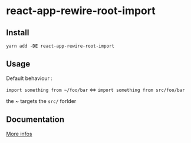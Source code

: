 # react-app-rewire-root-import

## Install

`yarn add -DE react-app-rewire-root-import`

## Usage

Default behaviour :

`import something from ~/foo/bar` <=> `import something from src/foo/bar`

the ~ targets the `src/` forlder

## Documentation

[More infos](https://www.npmjs.com/package/babel-plugin-root-import)
